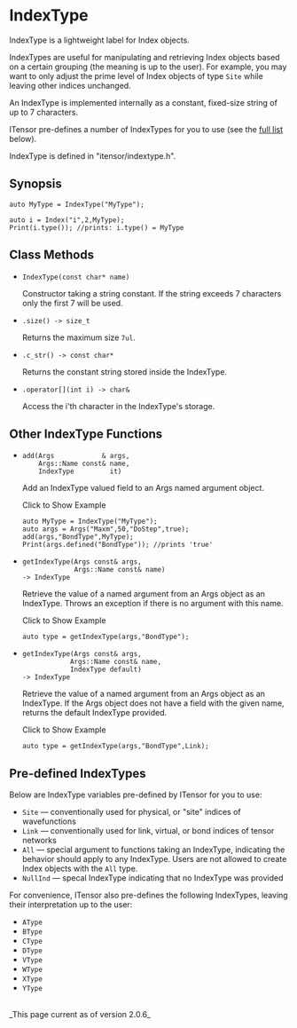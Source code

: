 # IndexType #

IndexType is a lightweight label for Index objects. 

IndexTypes are useful for manipulating and retrieving Index
objects based on a certain grouping (the meaning is up to 
the user). For example, you may want to only adjust the prime
level of Index objects of type `Site` while leaving other 
indices unchanged.

An IndexType is implemented internally as a constant, fixed-size
string of up to 7 characters.

ITensor pre-defines a number of IndexTypes for you to use
(see the <a href="#predef">full list</a> below).

IndexType is defined in "itensor/indextype.h".

## Synopsis

    auto MyType = IndexType("MyType");

    auto i = Index("i",2,MyType);
    Print(i.type()); //prints: i.type() = MyType


## Class Methods ##

* `IndexType(const char* name)`

  Constructor taking a string constant. If the string exceeds 7 
  characters only the first 7 will be used.

* `.size() -> size_t` 

   Returns the maximum size `7ul`. 

* `.c_str() -> const char*` 

   Returns the constant string stored inside the IndexType.

* `.operator[](int i) -> char&` 

  Access the i'th character in the IndexType's storage.

## Other IndexType Functions

* ```
  add(Args            & args, 
      Args::Name const& name, 
      IndexType         it)
  ```

  Add an IndexType valued field to an Args named argument object.

  <div class="example_clicker">Click to Show Example</div>

      auto MyType = IndexType("MyType");
      auto args = Args("Maxm",50,"DoStep",true);
      add(args,"BondType",MyType);
      Print(args.defined("BondType")); //prints 'true'

* ```
  getIndexType(Args const& args, 
               Args::Name const& name) 
  -> IndexType
  ```

  Retrieve the value of a named argument from an Args object
  as an IndexType.
  Throws an exception if there is no argument with this name.

  <div class="example_clicker">Click to Show Example</div>

      auto type = getIndexType(args,"BondType");

* ```
  getIndexType(Args const& args, 
              Args::Name const& name, 
              IndexType default) 
  -> IndexType
  ```

  Retrieve the value of a named argument from an Args object
  as an IndexType. If the Args object does not have a field with
  the given name, returns the default IndexType provided.

  <div class="example_clicker">Click to Show Example</div>

      auto type = getIndexType(args,"BondType",Link);

<a name="predef"></a>
## Pre-defined IndexTypes

Below are IndexType variables pre-defined by ITensor for you to use:

* `Site` &mdash; conventionally used for physical, or "site" indices of wavefunctions
* `Link` &mdash; conventionally used for link, virtual, or bond indices of tensor networks
* `All` &mdash; special argument to functions taking an IndexType,
  indicating the behavior should apply to any IndexType. Users are not allowed
  to create Index objects with the `All` type.
* `NullInd` &mdash; specal IndexType indicating that no IndexType was provided

For convenience, ITensor also pre-defines the following IndexTypes, leaving their interpretation up to the user:
* `AType`
* `BType`
* `CType`
* `DType`
* `VType`
* `WType`
* `XType`
* `YType`


<br/>
_This page current as of version 2.0.6_
